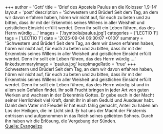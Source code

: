 +++
author = 'Gott'
title = 'Brief des Apostels Paulus an die Kolosser 1,9-14'
layout = 'post'
description = 'Schwestern und Brüder! Seit dem Tag, an dem wir davon erfahren haben, hören wir nicht auf, für euch zu beten und zu bitten, dass ihr mit der Erkenntnis seines Willens in aller Weisheit und geistlichen Einsicht erfüllt werdet. Denn ihr sollt ein Leben führen, das des Herrn würdig ....'
images = ['/symbols/paulus.jpg']
categories = ['LECTIO 1']
tags = ['LECTIO 1']
date = '2025-09-04 06:30:07 +0100'
summary = 'Schwestern und Brüder! Seit dem Tag, an dem wir davon erfahren haben, hören wir nicht auf, für euch zu beten und zu bitten, dass ihr mit der Erkenntnis seines Willens in aller Weisheit und geistlichen Einsicht erfüllt werdet. Denn ihr sollt ein Leben führen, das des Herrn würdig ....'
linkedsummaryImage = 'paulus.jpg'
keepImageRatio = 'true'
+++
Schwestern und Brüder! Seit dem Tag, an dem wir davon erfahren haben, hören wir nicht auf, für euch zu beten und zu bitten, dass ihr mit der Erkenntnis seines Willens in aller Weisheit und geistlichen Einsicht erfüllt werdet.
Denn ihr sollt ein Leben führen, das des Herrn würdig ist und in allem sein Gefallen findet.<!--more--> Ihr sollt Frucht bringen in jeder Art von guten Werken und wachsen in der Erkenntnis Gottes.
Er gebe euch in der Macht seiner Herrlichkeit viel Kraft, damit ihr in allem Geduld und Ausdauer habt.
Dankt dem Vater mit Freude! Er hat euch fähig gemacht, Anteil zu haben am Los der Heiligen, die im Licht sind.
Er hat uns der Macht der Finsternis entrissen und aufgenommen in das Reich seines geliebten Sohnes.
Durch ihn haben wir die Erlösung, die Vergebung der Sünden.<br> [Quelle: Evangelizo](https://evangeliumtagfuertag.org/DE/gospel)